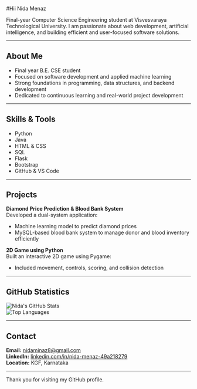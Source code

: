 #Hii Nida Menaz

Final-year Computer Science Engineering student at Visvesvaraya Technological University. I am passionate about web development, artificial intelligence, and building efficient and user-focused software solutions.

---

## About Me

- Final year B.E. CSE student
- Focused on software development and applied machine learning
- Strong foundations in programming, data structures, and backend development
- Dedicated to continuous learning and real-world project development

---

## Skills & Tools

- Python
- Java
- HTML & CSS
- SQL
- Flask
- Bootstrap
- GitHub & VS Code

---

## Projects

**Diamond Price Prediction & Blood Bank System**  
Developed a dual-system application:
- Machine learning model to predict diamond prices
- MySQL-based blood bank system to manage donor and blood inventory efficiently

**2D Game using Python**  
Built an interactive 2D game using Pygame:
- Included movement, controls, scoring, and collision detection

---

## GitHub Statistics

![Nida's GitHub Stats](https://github-readme-stats.vercel.app/api?username=Nidaminaz&show_icons=true&theme=default)  
![Top Languages](https://github-readme-stats.vercel.app/api/top-langs/?username=Nidaminaz&layout=compact&theme=default)

---

## Contact

**Email:** [nidaminaz8@gmail.com](mailto:nidaminaz8@gmail.com)  
**LinkedIn:** [linkedin.com/in/nida-menaz-49a218279](https://linkedin.com/in/nida-menaz-49a218279)  
**Location:** KGF, Karnataka

---

Thank you for visiting my GitHub profile.
